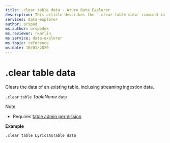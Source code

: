 ```yaml
---
title: .clear table data - Azure Data Explorer
description: This article describes the `.clear table data` command in Azure Data Explorer.
services: data-explorer
author: orspod
ms.author: orspodek
ms.reviewer: rkarlin
ms.service: data-explorer
ms.topic: reference
ms.date: 10/01/2020
---
```

# .clear table data

Clears the data of an existing table, inclusing streaming ingestion data.

`.clear` `table` *TableName* `data` 

> [!NOTE]
> * Requires [table admin permission](../management/access-control/role-based-authorization.md)

**Example** 

```kusto
.clear table LyricsAsTable data 
```
 
